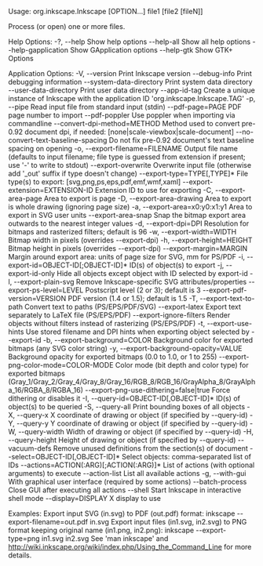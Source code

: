 Usage:
  org.inkscape.Inkscape [OPTION…] file1 [file2 [fileN]]

Process (or open) one or more files.

Help Options:
  -?, --help                                 Show help options
  --help-all                                 Show all help options
  --help-gapplication                        Show GApplication options
  --help-gtk                                 Show GTK+ Options

Application Options:
  -V, --version                              Print Inkscape version
  --debug-info                               Print debugging information
  --system-data-directory                    Print system data directory
  --user-data-directory                      Print user data directory
  --app-id-tag                               Create a unique instance of Inkscape with the application ID 'org.inkscape.Inkscape.TAG'
  -p, --pipe                                 Read input file from standard input (stdin)
  --pdf-page=PAGE                            PDF page number to import
  --pdf-poppler                              Use poppler when importing via commandline
  --convert-dpi-method=METHOD                Method used to convert pre-0.92 document dpi, if needed: [none|scale-viewbox|scale-document]
  --no-convert-text-baseline-spacing         Do not fix pre-0.92 document's text baseline spacing on opening
  -o, --export-filename=FILENAME             Output file name (defaults to input filename; file type is guessed from extension if present; use '-' to write to stdout)
  --export-overwrite                         Overwrite input file (otherwise add '_out' suffix if type doesn't change)
  --export-type=TYPE[,TYPE]*                 File type(s) to export: [svg,png,ps,eps,pdf,emf,wmf,xaml]
  --export-extension=EXTENSION-ID            Extension ID to use for exporting
  -C, --export-area-page                     Area to export is page
  -D, --export-area-drawing                  Area to export is whole drawing (ignoring page size)
  -a, --export-area=x0:y0:x1:y1              Area to export in SVG user units
  --export-area-snap                         Snap the bitmap export area outwards to the nearest integer values
  -d, --export-dpi=DPI                       Resolution for bitmaps and rasterized filters; default is 96
  -w, --export-width=WIDTH                   Bitmap width in pixels (overrides --export-dpi)
  -h, --export-height=HEIGHT                 Bitmap height in pixels (overrides --export-dpi)
  --export-margin=MARGIN                     Margin around export area: units of page size for SVG, mm for PS/PDF
  -i, --export-id=OBJECT-ID[;OBJECT-ID]*     ID(s) of object(s) to export
  -j, --export-id-only                       Hide all objects except object with ID selected by export-id
  -l, --export-plain-svg                     Remove Inkscape-specific SVG attributes/properties
  --export-ps-level=LEVEL                    Postscript level (2 or 3); default is 3
  --export-pdf-version=VERSION               PDF version (1.4 or 1.5); default is 1.5
  -T, --export-text-to-path                  Convert text to paths (PS/EPS/PDF/SVG)
  --export-latex                             Export text separately to LaTeX file (PS/EPS/PDF)
  --export-ignore-filters                    Render objects without filters instead of rasterizing (PS/EPS/PDF)
  -t, --export-use-hints                     Use stored filename and DPI hints when exporting object selected by --export-id
  -b, --export-background=COLOR              Background color for exported bitmaps (any SVG color string)
  -y, --export-background-opacity=VALUE      Background opacity for exported bitmaps (0.0 to 1.0, or 1 to 255)
  --export-png-color-mode=COLOR-MODE         Color mode (bit depth and color type) for exported bitmaps (Gray_1/Gray_2/Gray_4/Gray_8/Gray_16/RGB_8/RGB_16/GrayAlpha_8/GrayAlpha_16/RGBA_8/RGBA_16)
  --export-png-use-dithering=false|true      Force dithering or disables it
  -I, --query-id=OBJECT-ID[,OBJECT-ID]*      ID(s) of object(s) to be queried
  -S, --query-all                            Print bounding boxes of all objects
  -X, --query-x                              X coordinate of drawing or object (if specified by --query-id)
  -Y, --query-y                              Y coordinate of drawing or object (if specified by --query-id)
  -W, --query-width                          Width of drawing or object (if specified by --query-id)
  -H, --query-height                         Height of drawing or object (if specified by --query-id)
  --vacuum-defs                              Remove unused definitions from the <defs> section(s) of document
  --select=OBJECT-ID[,OBJECT-ID]*            Select objects: comma-separated list of IDs
  --actions=ACTION(:ARG)[;ACTION(:ARG)]*     List of actions (with optional arguments) to execute
  --action-list                              List all available actions
  -g, --with-gui                             With graphical user interface (required by some actions)
  --batch-process                            Close GUI after executing all actions
  --shell                                    Start Inkscape in interactive shell mode
  --display=DISPLAY                          X display to use


Examples:
  Export input SVG (in.svg) to PDF (out.pdf) format:
	inkscape --export-filename=out.pdf in.svg
  Export input files (in1.svg, in2.svg) to PNG format keeping original name (in1.png, in2.png):
	inkscape --export-type=png in1.svg in2.svg
  See 'man inkscape' and http://wiki.inkscape.org/wiki/index.php/Using_the_Command_Line for more details.
